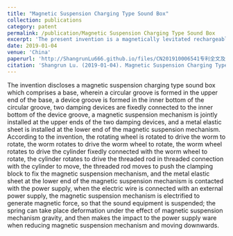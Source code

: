 ```yaml
---
title: "Magnetic Suspension Charging Type Sound Box"
collection: publications
category: patent
permalink: /publication/Magnetic Suspension Charging Type Sound Box
excerpt: 'The present invention is a magnetically levitated rechargeable loudspeaker, which fixes a magnetic levitation mechanism by means of a worm gear driven by a rotary wheel, a worm wheel, a cylinder and a threaded rod linkage mechanism to levitate the sound and reduce the impact of the power supply. [[Details]](https://patents.google.com/patent/CN109511050B/en).'
date: 2019-01-04
venue: 'China'
paperurl: 'http://ShangrunLu666.github.io/files/CN201910006541专利全文及图片.pdf'
citation: 'Shangrun Lu. (2019-01-04). Magnetic Suspension Charging Type Sound Box. CN109511050A [Patent]. 2019-03-22.'
---
```


The invention discloses a magnetic suspension charging type sound box which comprises a base, wherein a circular groove is formed in the upper end of the base, a device groove is formed in the inner bottom of the circular groove, two damping devices are fixedly connected to the inner bottom of the device groove, a magnetic suspension mechanism is jointly installed at the upper ends of the two damping devices, and a metal elastic sheet is installed at the lower end of the magnetic suspension mechanism. According to the invention, the rotating wheel is rotated to drive the worm to rotate, the worm rotates to drive the worm wheel to rotate, the worm wheel rotates to drive the cylinder fixedly connected with the worm wheel to rotate, the cylinder rotates to drive the threaded rod in threaded connection with the cylinder to move, the threaded rod moves to push the clamping block to fix the magnetic suspension mechanism, and the metal elastic sheet at the lower end of the magnetic suspension mechanism is contacted with the power supply, when the electric wire is connected with an external power supply, the magnetic suspension mechanism is electrified to generate magnetic force, so that the sound equipment is suspended; the spring can take place deformation under the effect of magnetic suspension mechanism gravity, and then makes the impact to the power supply ware when reducing magnetic suspension mechanism and moving downwards.
